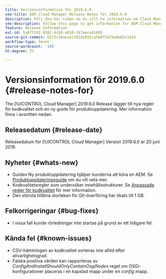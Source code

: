 ```yaml
---
title: Versionsinformation för 2019.6.0
seo-title: AEM Cloud Manager Release Notes for 2019.6.0
description: Följ den här sidan om du vill ha information om Cloud Manager version 2019.6.0.
seo-description: Follow this page to get information for AEM Cloud Manager Release 2019.6.0.
feature: Release Information
exl-id: 5a87f191-8203-4cb9-a810-247aece41605
source-git-commit: 6572c16aea2c5d2d1032ca5b0f5d75ade65c3a19
workflow-type: tm+mt
source-wordcount: '145'
ht-degree: 2%

---
```


# Versionsinformation för 2019.6.0 {#release-notes-for}

The [!UICONTROL Cloud Manager] 2019.6.0 Release lägger till nya regler för kodkvalitet och en ny guide för produktuppdatering. Mer information finns i avsnitten nedan.

## Releasedatum {#release-date}

Releasedatum för [!UICONTROL Cloud Manager] Version 2019.6.0 är 20 juni 2019.

## Nyheter {#whats-new}

* Guiden Ny produktuppdatering hjälper kunderna att köra en AEM. Se [Produktuppdateringsguide](/help/product-update-wizard/overview.md) om du vill veta mer.
* Kodkvalitetsregler som undersöker innehållsstrukturer. Se [Anpassade regler för kodkvalitet](/help/using/custom-code-quality-rules.md) för mer information.
* Den största tillåtna storleken för Git-överföring har ökats till 1 GB.

## Felkorrigeringar {#bug-fixes}

* I vissa fall kunde rörledningar inte startas på grund av ett tidigare fel.

## Kända fel {#known-issues}

* CSV-hämtningen av kodkvalitet sorteras inte alltid efter allvarlighetsgrad.
* Falska positiva värden kan rapporteras av *ConfigAndInstallShouldOnlyContainOsgiNodes* regel om OSGi-konfigurationer placeras i en kapslad mapp under en *config* mapp.
